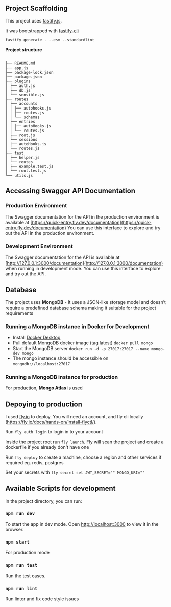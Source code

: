 ## Project Scaffolding

This project uses [fastify.js](https://fastify.dev/docs/latest/).

It was bootstrapped with [fastify-cli](https://www.npmjs.com/package/fastify-cli)

`fastify generate . --esm --standardlint`

**Project structure**

```

├── README.md
├── app.js
├── package-lock.json
├── package.json
├── plugins
│ ├── auth.js
│ ├── db.js
│ └── sensible.js
├── routes
│ ├── accounts
│ │ ├── autohooks.js
│ │ ├── routes.js
│ │ └── schemas
│ ├── entries
│ │ ├── autoHooks.js
│ │ └── routes.js
│ ├── root.js
│ └── sessions
│ ├── autoHooks.js
│ └── routes.js
├── test
│ ├── helper.js
│ └── routes
│ ├── example.test.js
│ └── root.test.js
└── utils.js

```

## Accessing Swagger API Documentation

### Production Environment

The Swagger documentation for the API in the production environment is available at [https://quick-entry.fly.dev/documentation](https://quick-entry.fly.dev/documentation) You can use this interface to explore and try out the API in the production environment.

### Development Environment

The Swagger documentation for the API is available at [http://127.0.0.1:3000/documentation](http://127.0.0.1:3000/documentation) when running in development mode. You can use this interface to explore and try out the API.

## Database

The project uses **MongoDB** - It uses a JSON-like storage model and doesn’t require a predefined database schema making it suitable for the project requirements

### Running a MongoDB instance in Docker for Development

- Install [Docker Desktop](https://www.docker.com/products/docker-desktop/)
- Pull default MongoDB docker image (tag latest) `docker pull mongo`
- Start the MongoDB server `docker run -d -p 27017:27017 --name mongo-dev mongo`
- The mongo instance should be accessible on `mongodb://localhost:27017`

### Running a MongoDB instance for production

For production, **Mongo Atlas** is used

## Depoying to production

I used [fly.io](https://fly.io/) to deploy. You will need an account, and fly cli locally (https://fly.io/docs/hands-on/install-flyctl/).

Run `fly auth login` to login in to your account

Inside the project root run `fly launch`. Fly will scan the project and create a dockerfile if you already don't have one

Run `fly deploy` to create a machine, choose a region and other services if required eg. redis, postgres

Set your secrets with `fly secret set JWT_SECRET="" MONGO_URI=""`

## Available Scripts for development

In the project directory, you can run:

### `npm run dev`

To start the app in dev mode.
Open [http://localhost:3000](http://localhost:3000) to view it in the browser.

### `npm start`

For production mode

### `npm run test`

Run the test cases.

### `npm run lint`

Run linter and fix code style issues

```

```
